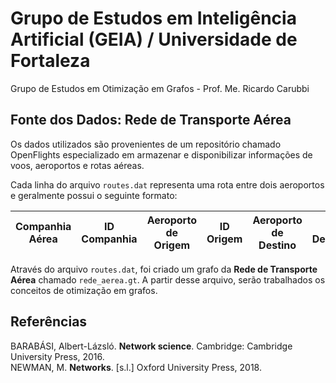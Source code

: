 # Grupo de Estudos em Inteligência Artificial (GEIA) / Universidade de Fortaleza
Grupo de Estudos em Otimização em Grafos - Prof. Me. Ricardo Carubbi

## Fonte dos Dados: Rede de Transporte Aérea

Os dados utilizados são provenientes de um repositório chamado OpenFlights especializado em armazenar e disponibilizar informações de voos, aeroportos e rotas aéreas.

Cada linha do arquivo `routes.dat` representa uma rota entre dois aeroportos e geralmente possui o seguinte formato:

| Companhia Aérea | ID Companhia | Aeroporto de Origem | ID Origem | Aeroporto de Destino | ID Destino | Codeshare | Paradas | Equipamento |
|----------------|---------------|---------------------|-----------|---------------------|------------|-----------|-------|-----------|

Através do arquivo `routes.dat`, foi criado um grafo da **Rede de Transporte Aérea** chamado `rede_aerea.gt`. A partir desse arquivo, serão trabalhados os conceitos de otimização em grafos.

## Referências

BARABÁSI, Albert-Lázsló. **Network science**. Cambridge: Cambridge University Press, 2016. <br>
NEWMAN, M. **Networks**. [s.l.] Oxford University Press, 2018.
